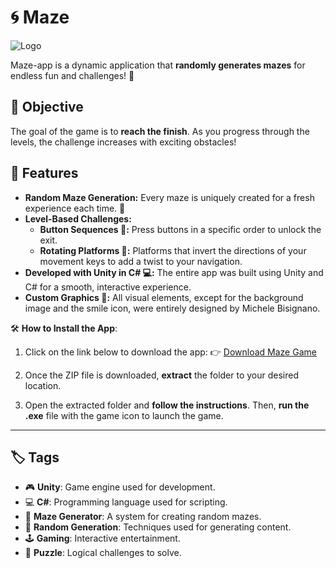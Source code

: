 # 🌀 Maze
![Logo](Traguardo_Labirinto.ico)

Maze-app is a dynamic application that **randomly generates mazes** for endless fun and challenges! 🎉

## 🎯 Objective

The goal of the game is to **reach the finish**. As you progress through the levels, the challenge increases with exciting obstacles!

## 🚀 Features

- **Random Maze Generation:** Every maze is uniquely created for a fresh experience each time. 🔀
- **Level-Based Challenges:** 
  - **Button Sequences 🔘:** Press buttons in a specific order to unlock the exit.
  - **Rotating Platforms 🔄:** Platforms that invert the directions of your movement keys to add a twist to your navigation.
- **Developed with Unity in C# 💻:** The entire app was built using Unity and C# for a smooth, interactive experience.
- **Custom Graphics 🎨:** All visual elements, except for the background image and the smile icon, were entirely designed by Michele Bisignano.

🛠️ **How to Install the App**:

1. Click on the link below to download the app:
   👉 [Download Maze Game](https://github.com/BisyB/Maze/archive/refs/heads/main.zip)

2. Once the ZIP file is downloaded, **extract** the folder to your desired location.

3. Open the extracted folder and **follow the instructions**. Then, **run the .exe** file with the game icon to launch the game.

----
## 🏷️ Tags

- 🎮 **Unity**: Game engine used for development.
- 💻 **C#**: Programming language used for scripting.
- 🧩 **Maze Generator**: A system for creating random mazes.
- 🔄 **Random Generation**: Techniques used for generating content.
- 🕹️ **Gaming**: Interactive entertainment.
- 🔐 **Puzzle**: Logical challenges to solve.
